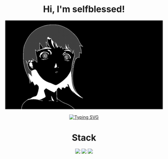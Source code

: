 <h1 align="center">Hi, I'm selfblessed!</h1>
<p align="center">
  <img src="lain_back.gif" alt="selfblessed banner" />
</p>




<p align="center">
  <a href="#"><img src="https://readme-typing-svg.herokuapp.com?font=Fira+Code&weight=500&size=22&pause=1000&color=FFFFFF&center=true&vCenter=true&width=400&lines=programming;cookie;hacker;obfuscated%3F;arch;mm....+linux.." alt="Typing SVG" /></a>
</p>
<h1 align="center">Stack</h1>
<p align="center">
  <img src="https://img.shields.io/badge/C-%2300599C.svg?style=for-the-badge&logo=c&logoColor=white" />
  <img src="https://img.shields.io/badge/C++-%2300599C.svg?style=for-the-badge&logo=c%2B%2B&logoColor=white" />
  <img src="https://img.shields.io/badge/Linux-%23FCC624.svg?style=for-the-badge&logo=linux&logoColor=black" />
</p>
